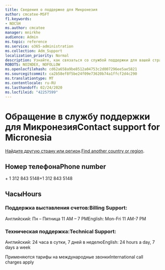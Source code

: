 ```yaml
---
title: Сведения о поддержке для Микронезия
author: cmcatee-MSFT
f1.keywords:
- NOCSH
ms.author: cmcatee
manager: mnirkhe
audience: Admin
ms.topic: reference
ms.service: o365-administration
ms.collection: Adm_Support
localization_priority: Normal
description: Узнайте, как связаться со службой поддержки для вашей страны или региона.
ROBOTS: NOINDEX, NOFOLLOW
ms.openlocfilehash: cd62a658a9be8512a04753c2d007296ee5ae5821
ms.sourcegitcommit: ca2b58ef8f5be24f09e73620b74a1ffcf2d4c290
ms.translationtype: MT
ms.contentlocale: ru-RU
ms.lasthandoff: 02/24/2020
ms.locfileid: "42257599"
---
```

# <a name="contact-support-for-micronesia"></a><span data-ttu-id="5e0aa-103">Обращение в службу поддержки для Микронезия</span><span class="sxs-lookup"><span data-stu-id="5e0aa-103">Contact support for Micronesia</span></span>

<span data-ttu-id="5e0aa-104">[Найдите другую страну или регион](../contact-support-for-business-products.md).</span><span class="sxs-lookup"><span data-stu-id="5e0aa-104">[Find another country or region](../contact-support-for-business-products.md).</span></span>

## <a name="phone-number"></a><span data-ttu-id="5e0aa-105">Номер телефона</span><span class="sxs-lookup"><span data-stu-id="5e0aa-105">Phone number</span></span>
<span data-ttu-id="5e0aa-106">+ 1 312 843 5148</span><span class="sxs-lookup"><span data-stu-id="5e0aa-106">+1 312 843 5148</span></span>

## <a name="hours"></a><span data-ttu-id="5e0aa-107">Часы</span><span class="sxs-lookup"><span data-stu-id="5e0aa-107">Hours</span></span>
### <a name="billing-support"></a><span data-ttu-id="5e0aa-108">Поддержка выставления счетов:</span><span class="sxs-lookup"><span data-stu-id="5e0aa-108">Billing Support:</span></span>

<span data-ttu-id="5e0aa-109">Английский: Пн – Пятница 11 AM – 7 PM</span><span class="sxs-lookup"><span data-stu-id="5e0aa-109">English: Mon-Fri 11 AM-7 PM</span></span>

### <a name="technical-support"></a><span data-ttu-id="5e0aa-110">Техническая поддержка:</span><span class="sxs-lookup"><span data-stu-id="5e0aa-110">Technical Support:</span></span>

<span data-ttu-id="5e0aa-111">Английский: 24 часа в сутки, 7 дней в неделю</span><span class="sxs-lookup"><span data-stu-id="5e0aa-111">English: 24 hours a day, 7 days a week</span></span>

<span data-ttu-id="5e0aa-112">Применяются тарифы на международные звонки</span><span class="sxs-lookup"><span data-stu-id="5e0aa-112">International call charges apply</span></span>